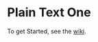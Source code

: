 # Plain Text One

To get Started, see the [wiki](https://github.com/CMGame-ClientNode/CMGame_ClientNode/wiki).